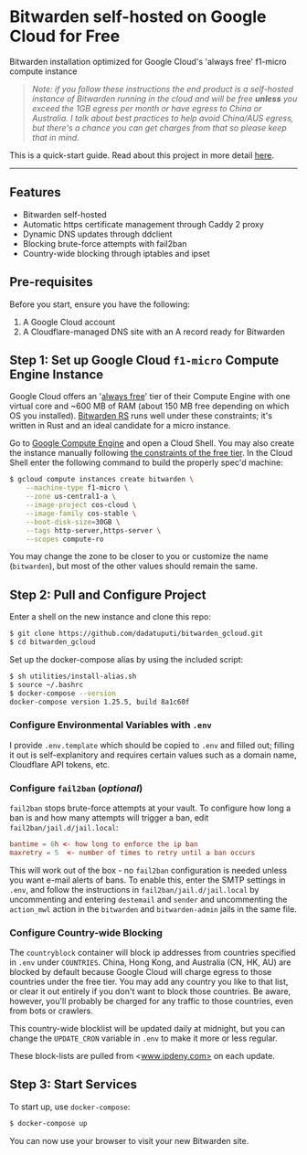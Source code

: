 # Bitwarden self-hosted on Google Cloud for Free

Bitwarden installation optimized for Google Cloud's 'always free' f1-micro compute instance

> _Note: if you follow these instructions the end product is a self-hosted instance of Bitwarden running in the cloud and will be free **unless** you exceed the 1GB egress per month or have egress to China or Australia. I talk about best practices to help avoid China/AUS egress, but there's a chance you can get charges from that so please keep that in mind._

This is a quick-start guide. Read about this project in more detail [here](https://bradford.la/2020/self-host-bitwarden-on-google-cloud).

---

## Features

* Bitwarden self-hosted
* Automatic https certificate management through Caddy 2 proxy
* Dynamic DNS updates through ddclient
* Blocking brute-force attempts with fail2ban
* Country-wide blocking through iptables and ipset

## Pre-requisites

Before you start, ensure you have the following:

1. A Google Cloud account
2. A Cloudflare-managed DNS site with an A record ready for Bitwarden

## Step 1: Set up Google Cloud `f1-micro` Compute Engine Instance

Google Cloud offers an '[always free](https://cloud.google.com/free/)' tier of their Compute Engine with one virtual core and ~600 MB of RAM (about 150 MB free depending on which OS you installed). [Bitwarden RS](https://github.com/dani-garcia/bitwarden_rs) runs well under these constraints; it's written in Rust and an ideal candidate for a micro instance. 

Go to [Google Compute Engine](https://cloud.google.com/compute) and open a Cloud Shell. You may also create the instance manually following [the constraints of the free tier](https://cloud.google.com/free/docs/gcp-free-tier). In the Cloud Shell enter the following command to build the properly spec'd machine: 

```bash
$ gcloud compute instances create bitwarden \
    --machine-type f1-micro \
    --zone us-central1-a \
    --image-project cos-cloud \
    --image-family cos-stable \
    --boot-disk-size=30GB \
    --tags http-server,https-server \
    --scopes compute-ro
```

You may change the zone to be closer to you or customize the name (`bitwarden`), but most of the other values should remain the same. 

## Step 2: Pull and Configure Project

Enter a shell on the new instance and clone this repo:

```bash
$ git clone https://github.com/dadatuputi/bitwarden_gcloud.git
$ cd bitwarden_gcloud
```

Set up the docker-compose alias by using the included script:

```bash
$ sh utilities/install-alias.sh
$ source ~/.bashrc
$ docker-compose --version
docker-compose version 1.25.5, build 8a1c60f
```

### Configure Environmental Variables with `.env`

I provide `.env.template` which should be copied to `.env` and filled out; filling it out is self-explanitory and requires certain values such as a domain name, Cloudflare API tokens, etc. 

### Configure `fail2ban` (_optional_)

`fail2ban` stops brute-force attempts at your vault. To configure how long a ban is and how many attempts will trigger a ban, edit `fail2ban/jail.d/jail.local`:

```conf
bantime = 6h <- how long to enforce the ip ban
maxretry = 5  <- number of times to retry until a ban occurs
```

This will work out of the box - no `fail2ban` configuration is needed unless you want e-mail alerts of bans. To enable this, enter the SMTP settings in `.env`, and follow the instructions in `fail2ban/jail.d/jail.local` by uncommenting and entering `destemail` and `sender` and uncommenting the `action_mwl` action in the `bitwarden` and `bitwarden-admin` jails in the same file.

### Configure Country-wide Blocking

The `countryblock` container will block ip addresses from countries specified in `.env` under `COUNTRIES`. China, Hong Kong, and Australia (CN, HK, AU) are blocked by default because Google Cloud will charge egress to those countries under the free tier. You may add any country you like to that list, or clear it out entirely if you don't want to block those countries. Be aware, however, you'll probably be charged for any traffic to those countries, even from bots or crawlers. 

This country-wide blocklist will be updated daily at midnight, but you can change the `UPDATE_CRON` variable in `.env` to make it more or less regular. 

These block-lists are pulled from <www.ipdeny.com> on each update. 

## Step 3: Start Services

To start up, use `docker-compose`:

```bash
$ docker-compose up
```

You can now use your browser to visit your new Bitwarden site. 
